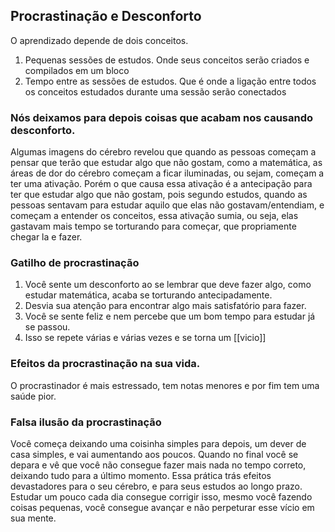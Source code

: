 ## Procrastinação e Desconforto
O aprendizado depende de dois conceitos.
1. Pequenas sessões de estudos. Onde seus conceitos serão criados e compilados em um bloco
2. Tempo entre as sessões de estudos. Que é onde a ligação entre todos os conceitos estudados durante uma sessão serão conectados

### Nós deixamos para depois coisas que acabam nos causando desconforto.
Algumas imagens do cérebro revelou que quando as pessoas começam a pensar que terão que estudar algo que não gostam, como a matemática, as áreas de dor do cérebro começam a ficar iluminadas, ou sejam, começam a ter uma ativação. Porém o que causa essa ativação é a antecipação para ter que estudar algo que não gostam, pois segundo estudos, quando as pessoas sentavam para estudar aquilo que elas não gostavam/entendiam, e começam a entender os conceitos, essa ativação sumia, ou seja, elas gastavam mais tempo se torturando para começar, que propriamente chegar la e fazer.

### Gatilho de procrastinação
1. Você sente um desconforto ao se lembrar que deve fazer algo, como estudar matemática, acaba se torturando antecipadamente.
2. Desvia sua atenção para encontrar algo mais satisfatório para fazer.
3. Você se sente feliz e nem percebe que um bom tempo para estudar já se passou.
4. Isso se repete várias e várias vezes e se torna um [[vicio]]

### Efeitos da procrastinação na sua vida.
O procrastinador é mais estressado, tem notas menores e por fim tem uma saúde pior.

### Falsa ilusão da procrastinação
Você começa deixando uma coisinha simples para depois, um dever de casa simples, e vai aumentando aos poucos. Quando no final você se depara e vê que você não consegue fazer mais nada no tempo correto, deixando tudo para a último momento.
Essa prática trás efeitos devastadores para o seu cérebro, e para seus estudos ao longo prazo.
Estudar um pouco cada dia consegue corrigir isso, mesmo você fazendo coisas pequenas, você consegue avançar e não perpeturar esse vício em sua mente.

